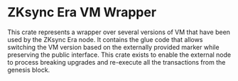 # ZKsync Era VM Wrapper

This crate represents a wrapper over several versions of VM that have been used by the ZKsync Era node. It contains the glue
code that allows switching the VM version based on the externally provided marker while preserving the public interface.
This crate exists to enable the external node to process breaking upgrades and re-execute all the transactions from the
genesis block.
